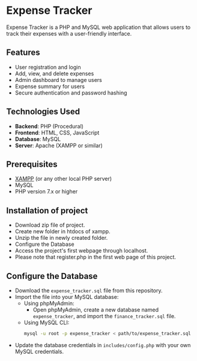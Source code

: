 # Expense Tracker

Expense Tracker is a PHP and MySQL web application that allows users to track their expenses with a user-friendly interface.

## Features
- User registration and login
- Add, view, and delete expenses
- Admin dashboard to manage users
- Expense summary for users
- Secure authentication and password hashing

## Technologies Used

- **Backend**: PHP (Procedural)
- **Frontend**: HTML, CSS, JavaScript
- **Database**: MySQL
- **Server**: Apache (XAMPP or similar)

## Prerequisites

- [XAMPP](https://www.apachefriends.org/index.html) (or any other local PHP server)
- MySQL
- PHP version 7.x or higher

## Installation of project
- Download zip file of project.
- Create new folder in htdocs of xampp.
- Unzip the file in newly created folder.
- Configure the Database
- Access the project's first webpage through localhost.
- Please note that register.php in the first web page of this project.
  
## Configure the Database
- Download the `expense_tracker.sql` file from this repository.
- Import the file into your MySQL database:
  - Using phpMyAdmin:
    - Open phpMyAdmin, create a new database named `expense_tracker`, and import the `finance_tracker.sql` file.
  - Using MySQL CLI:
    ```bash
    mysql -u root -p expense_tracker < path/to/expense_tracker.sql
    ```
- Update the database credentials in `includes/config.php` with your own MySQL credentials.
